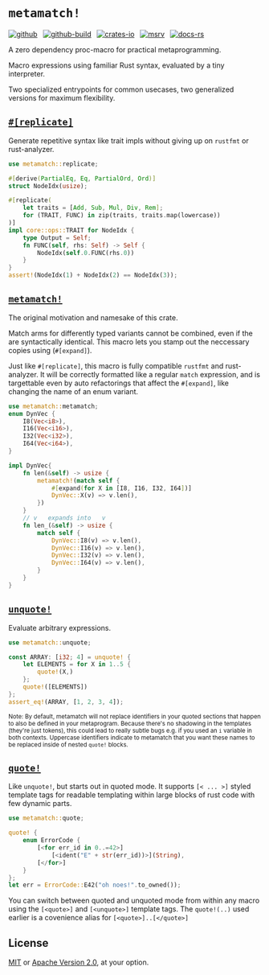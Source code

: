 # `metamatch!`

[![github]](https://github.com/cmrschwarz/metamatch)&ensp;
[![github-build]](https://github.com/cmrschwarz/metamatch/actions/workflows/ci.yml)&ensp;
[![crates-io]](https://crates.io/crates/metamatch)&ensp;
[![msrv]](https://crates.io/crates/metamatch)&ensp;
[![docs-rs]](https://docs.rs/metamatch)&ensp;

[github]: https://img.shields.io/badge/cmrschwarz/metamatch-8da0cb?labelColor=555555&logo=github
[github-build]: https://img.shields.io/github/actions/workflow/status/cmrschwarz/metamatch/ci.yml?branch=main&logo=github
[crates-io]: https://img.shields.io/crates/v/metamatch.svg?logo=rust
[msrv]: https://img.shields.io/crates/msrv/metamatch?logo=rust
[docs-rs]: https://img.shields.io/badge/docs.rs-metamatch-66c2a5?logo=docs.rs

A zero dependency proc-macro for practical metaprogramming.

Macro expressions using familiar Rust syntax, evaluated by a tiny interpreter.

Two specialized entrypoints for common usecases,
two generalized versions for maximum flexibility.

## [`#[replicate]`](https://docs.rs/metamatch/latest/metamatch/attr.replicate.html)
Generate repetitive syntax like trait impls without giving up on
`rustfmt` or rust-analyzer.

```rust
use metamatch::replicate;

#[derive(PartialEq, Eq, PartialOrd, Ord)]
struct NodeIdx(usize);

#[replicate(
    let traits = [Add, Sub, Mul, Div, Rem];
    for (TRAIT, FUNC) in zip(traits, traits.map(lowercase))
)]
impl core::ops::TRAIT for NodeIdx {
    type Output = Self;
    fn FUNC(self, rhs: Self) -> Self {
        NodeIdx(self.0.FUNC(rhs.0))
    }
}
assert!(NodeIdx(1) + NodeIdx(2) == NodeIdx(3));
```

## [`metamatch!`](https://docs.rs/metamatch/latest/metamatch/macro.metamatch.html)
The original motivation and namesake of this crate.

Match arms for differently typed variants cannot be combined, even if the are
syntactically identical. This macro lets you stamp out the neccessary
copies using (`#[expand]`).

Just like `#[replicate]`, this macro is fully compatible `rustfmt`
and rust-analyzer. It will be correctly formatted like a regular
`match` expression, and is targettable even by auto refactorings
that affect the `#[expand]`, like changing the name of an enum variant.

```rust
use metamatch::metamatch;
enum DynVec {
    I8(Vec<i8>),
    I16(Vec<i16>),
    I32(Vec<i32>),
    I64(Vec<i64>),
}

impl DynVec{
    fn len(&self) -> usize {
        metamatch!(match self {
            #[expand(for X in [I8, I16, I32, I64])]
            DynVec::X(v) => v.len(),
        })
    }
    // v   expands into   v
    fn len_(&self) -> usize {
        match self {
            DynVec::I8(v) => v.len(),
            DynVec::I16(v) => v.len(),
            DynVec::I32(v) => v.len(),
            DynVec::I64(v) => v.len(),
        }
    }
}
```

## [`unquote!`](https://docs.rs/metamatch/latest/metamatch/macro.quote.html)
Evaluate arbitrary expressions.
```rust
use metamatch::unquote;

const ARRAY: [i32; 4] = unquote! {
    let ELEMENTS = for X in 1..5 {
        quote!(X,)
    };
    quote!([ELEMENTS])
};
assert_eq!(ARRAY, [1, 2, 3, 4]);
```

<sub>
Note:  By default, metamatch will not replace identifiers
in your quoted sections that happen to also be defined in your metaprogram.
Because there's no shadowing in the templates (they're just tokens),
this could lead to really subtle bugs e.g. if you used an <code>i</code>
variable in both contexts. Uppercase identifiers indicate to metamatch that you want these names
to be replaced inside of nested <code>quote!</code> blocks.
</sub>

## [`quote!`](https://docs.rs/metamatch/latest/metamatch/macro.quote.html)
Like `unquote!`, but starts out in quoted mode.
It supports `[< ... >]` styled template tags for readable templating
within large blocks of rust code with few dynamic parts.

```rust
use metamatch::quote;

quote! {
    enum ErrorCode {
        [<for err_id in 0..=42>]
            [<ident("E" + str(err_id))>](String),
        [</for>]
    }
};
let err = ErrorCode::E42("oh noes!".to_owned());
```

You can switch between quoted and unquoted mode from within any macro using
the `[<quote>]` and `[<unquote>]` template tags.
The `quote!(..)` used earlier is a covenience alias for `[<quote>]..[</quote>]`


## License
[MIT](./LICENSE-MIT) or [Apache Version 2.0](./LICENSE-APACHE), at your option.
